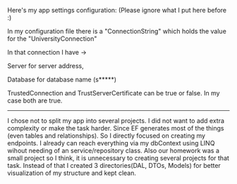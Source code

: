 Here's my app settings configuration:
(Please ignore what I put here before :)

In my configuration file there is a "ConnectionString" which holds the value for the "UniversityConnection"

In that connection I have  -> 

Server for server address,

Database for database name (s*****)

TrustedConnection and TrustServerCertificate can be true or false. In my case both are true.
***********

I chose not to split my app into several projects. I did not want to add extra complexity or make the task harder.
Since EF generates most of the things (even tables and relationships). So I directly focused on creating my endpoints.
I already can reach everything via my dbContext using LINQ wihout needing of an service/repository class. 
Also our homework was a small project so I think, it is unnecessary to creating several projects for that task.
Instead of that I created 3 directories(DAL, DTOs, Models) for better visualization of my structure and kept clean.
